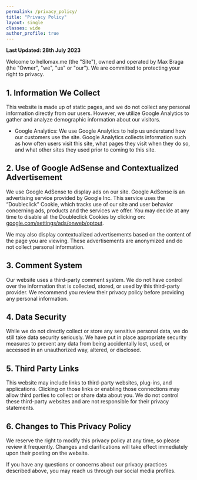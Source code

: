 ```yaml
---
permalink: /privacy_policy/
title: "Privacy Policy"
layout: single
classes: wide
author_profile: true
---
```

**Last Updated: 28th July 2023**

Welcome to hellomax.me (the "Site"), owned and operated by Max Braga (the "Owner", "we", "us" or "our"). We are committed to protecting your right to privacy.

## 1. Information We Collect

This website is made up of static pages, and we do not collect any personal information directly from our users. However, we utilize Google Analytics to gather and analyze demographic information about our visitors.

* Google Analytics: We use Google Analytics to help us understand how our customers use the site. Google Analytics collects information such as how often users visit this site, what pages they visit when they do so, and what other sites they used prior to coming to this site.

## 2. Use of Google AdSense and Contextualized Advertisement

We use Google AdSense to display ads on our site. Google AdSense is an advertising service provided by Google Inc. This service uses the “Doubleclick” Cookie, which tracks use of our site and user behavior concerning ads, products and the services we offer. You may decide at any time to disable all the Doubleclick Cookies by clicking on: [google.com/settings/ads/onweb/optout](https://www.google.com/settings/ads/onweb/optout).

We may also display contextualized advertisements based on the content of the page you are viewing. These advertisements are anonymized and do not collect personal information.

## 3. Comment System

Our website uses a third-party comment system. We do not have control over the information that is collected, stored, or used by this third-party provider. We recommend you review their privacy policy before providing any personal information.

## 4. Data Security

While we do not directly collect or store any sensitive personal data, we do still take data security seriously. We have put in place appropriate security measures to prevent any data from being accidentally lost, used, or accessed in an unauthorized way, altered, or disclosed.

## 5. Third Party Links

This website may include links to third-party websites, plug-ins, and applications. Clicking on those links or enabling those connections may allow third parties to collect or share data about you. We do not control these third-party websites and are not responsible for their privacy statements.

## 6. Changes to This Privacy Policy

We reserve the right to modify this privacy policy at any time, so please review it frequently. Changes and clarifications will take effect immediately upon their posting on the website.

If you have any questions or concerns about our privacy practices described above, you may reach us through our social media profiles.


